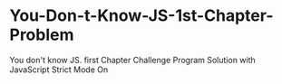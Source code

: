 # You-Don-t-Know-JS-1st-Chapter-Problem
You don't know JS. first Chapter Challenge Program Solution with JavaScript Strict Mode On
